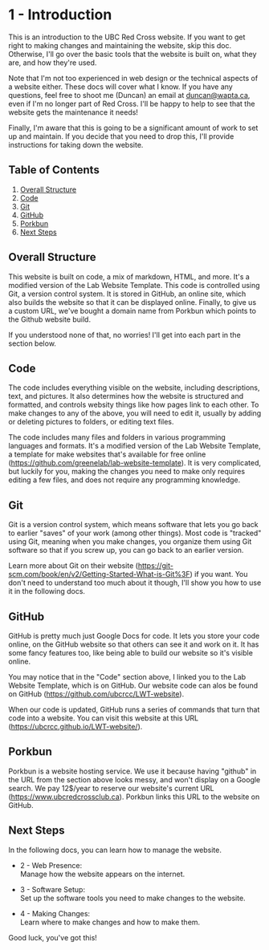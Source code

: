 # 1 - Introduction

This is an introduction to the UBC Red Cross website. If you want to get right to making changes and maintaining the website, skip this doc. Otherwise, I'll go over the basic tools that the website is built on, what they are, and how they're used.

Note that I'm not too experienced in web design or the technical aspects of a website either. These docs will cover what I know. If you have any questions, feel free to shoot me (Duncan) an email at duncan@wapta.ca, even if I'm no longer part of Red Cross. I'll be happy to help to see that the website gets the maintenance it needs!

Finally, I'm aware that this is going to be a significant amount of work to set up and maintain. If you decide that you need to drop this, I'll provide instructions for taking down the website.

## Table of Contents

 1. [Overall Structure](#overall-structure)
 2. [Code](#code)
 3. [Git](#git)
 4. [GitHub](#github)
 5. [Porkbun](#porkbun)
 6. [Next Steps](#next-steps)

## Overall Structure

This website is built on code, a mix of markdown, HTML, and more. It's a modified version of the Lab Website Template. This code is controlled using Git, a version control system. It is stored in GitHub, an online site, which also builds the website so that it can be displayed online. Finally, to give us a custom URL, we've bought a domain name from Porkbun which points to the Github website build. 

If you understood none of that, no worries! I'll get into each part in the section below.

## Code

The code includes everything visible on the website, including descriptions, text, and pictures. It also determines how the website is structured and formatted, and controls websity things like how pages link to each other. To make changes to any of the above, you will need to edit it, usually by adding or deleting pictures to folders, or editing text files.

The code includes many files and folders in various programming languages and formats. It's a modified version of the Lab Website Template, a template for make websites that's available for free online (https://github.com/greenelab/lab-website-template). It is very complicated, but luckily for you, making the changes you need to make only requires editing a few files, and does not require any programming knowledge. 

## Git

Git is a version control system, which means software that lets you go back to earlier "saves" of your work (among other things). Most code is "tracked" using Git, meaning when you make changes, you organize them using Git software so that if you screw up, you can go back to an earlier version.

Learn more about Git on their website (https://git-scm.com/book/en/v2/Getting-Started-What-is-Git%3F) if you want. You don't need to understand too much about it though, I'll show you how to use it in the following docs.

## GitHub

GitHub is pretty much just Google Docs for code. It lets you store your code online, on the GitHub website so that others can see it and work on it. It has some fancy features too, like being able to build our website so it's visible online.

You may notice that in the "Code" section above, I linked you to the Lab Website Template, which is on GitHub. Our website code can alos be found on GitHub (https://github.com/ubcrcc/LWT-website).

When our code is updated, GitHub runs a series of commands that turn that code into a website. You can visit this website at this URL (https://ubcrcc.github.io/LWT-website/).

## Porkbun

Porkbun is a website hosting service. We use it because having "github" in the URL from the section above looks messy, and won't display on a Google search. We pay 12$/year to reserve our website's current URL (https://www.ubcredcrossclub.ca). Porkbun links this URL to the website on GitHub.

## Next Steps

In the following docs, you can learn how to manage the website. 

- 2 - Web Presence:\
    Manage how the website appears on the internet.

- 3 - Software Setup:\
    Set up the software tools you need to make changes to the website.
    
- 4 - Making Changes:\
    Learn where to make changes and how to make them.

Good luck, you've got this!
